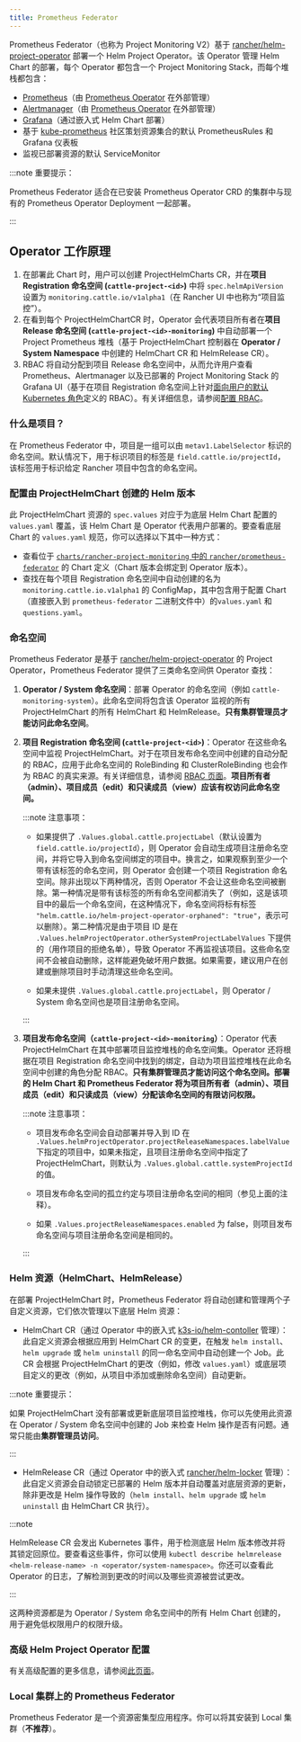 ```yaml
---
title: Prometheus Federator
---
```


Prometheus Federator（也称为 Project Monitoring V2）基于 [rancher/helm-project-operator](https://github.com/rancher/helm-project-operator) 部署一个 Helm Project Operator。该 Operator 管理 Helm Chart 的部署，每个 Operator 都包含一个 Project Monitoring Stack，而每个堆栈都包含：

- [Prometheus](https://prometheus.io/)（由 [Prometheus Operator](https://github.com/prometheus-operator/prometheus-operator) 在外部管理）
- [Alertmanager](https://prometheus.io/docs/alerting/latest/alertmanager/)（由 [Prometheus Operator](https://github.com/prometheus-operator/prometheus-operator) 在外部管理）
- [Grafana](https://github.com/helm/charts/tree/master/stable/grafana)（通过嵌入式 Helm Chart 部署）
- 基于 [kube-prometheus](https://github.com/prometheus-operator/kube-prometheus/) 社区策划资源集合的默认 PrometheusRules 和 Grafana 仪表板
- 监视已部署资源的默认 ServiceMonitor

:::note 重要提示：

Prometheus Federator 适合在已安装 Prometheus Operator CRD 的集群中与现有的 Prometheus Operator Deployment 一起部署。

:::

## Operator 工作原理

1. 在部署此 Chart 时，用户可以创建 ProjectHelmCharts CR，并在**项目 Registration 命名空间 (`cattle-project-<id>`)** 中将 `spec.helmApiVersion` 设置为 `monitoring.cattle.io/v1alpha1`（在 Rancher UI 中也称为“项目监控”）。
2. 在看到每个 ProjectHelmChartCR 时，Operator 会代表项目所有者在**项目 Release 命名空间 (`cattle-project-<id>-monitoring`)** 中自动部署一个 Project Prometheus 堆栈（基于 ProjectHelmChart 控制器在 **Operator / System Namespace** 中创建的 HelmChart CR 和 HelmRelease CR）。
3. RBAC 将自动分配到项目 Release 命名空间中，从而允许用户查看 Prometheus、Alertmanager 以及已部署的 Project Monitoring Stack 的 Grafana UI（基于在项目 Registration 命名空间上针对[面向用户的默认 Kubernetes 角色](https://kubernetes.io/docs/reference/access-authn-authmonitoring-alerting/prometheus-federator/rbac#user-facing-roles)定义的 RBAC）。有关详细信息，请参阅[配置 RBAC](../reference-guides/prometheus-federator/rbac.md)。

### 什么是项目？

在 Prometheus Federator 中，项目是一组可以由 `metav1.LabelSelector` 标识的命名空间。默认情况下，用于标识项目的标签是 `field.cattle.io/projectId`，该标签用于标识给定 Rancher 项目中包含的命名空间。

### 配置由 ProjectHelmChart 创建的 Helm 版本

此 ProjectHelmChart 资源的 `spec.values` 对应于为底层 Helm Chart 配置的 `values.yaml` 覆盖，该 Helm Chart 是 Operator 代表用户部署的。要查看底层 Chart 的 `values.yaml` 规范，你可以选择以下其中一种方式：

- 查看位于 [`charts/rancher-project-monitoring` 中的 `rancher/prometheus-federator`](https://github.com/rancher/prometheus-federator/blob/main/charts/rancher-project-monitoring) 的 Chart 定义（Chart 版本会绑定到 Operator 版本）。
- 查找在每个项目 Registration 命名空间中自动创建的名为 `monitoring.cattle.io.v1alpha1` 的 ConfigMap，其中包含用于配置 Chart（直接嵌入到 `prometheus-federator` 二进制文件中）的`values.yaml` 和 `questions.yaml`。

### 命名空间

Prometheus Federator 是基于 [rancher/helm-project-operator](https://github.com/rancher/helm-project-operator) 的 Project Operator，Prometheus Federator 提供了三类命名空间供 Operator 查找：

1. **Operator / System 命名空间**：部署 Operator 的命名空间（例如 `cattle-monitoring-system`）。此命名空间将包含该 Operator 监视的所有 ProjectHelmChart 的所有 HelmChart 和 HelmRelease。**只有集群管理员才能访问此命名空间**。

2. **项目 Registration 命名空间 (`cattle-project-<id>`)**：Operator 在这些命名空间中监视 ProjectHelmChart。对于在项目发布命名空​​间中创建的自动分配的 RBAC，应用于此命名空间的 RoleBinding 和 ClusterRoleBinding 也会作为 RBAC 的真实来源。有关详细信息，请参阅 [RBAC 页面](../reference-guides/prometheus-federator/rbac.md)。**项目所有者（admin）、项目成员（edit）和只读成员（view）应该有权访问此命名空间。**

   :::note 注意事项：

   - 如果提供了 `.Values.global.cattle.projectLabel`（默认设置为 `field.cattle.io/projectId`），则 Operator 会自动生成项目注册命名空间，并将它导入到命名空间绑定的项目中。换言之，如果观察到至少一个带有该标签的命名空间，则 Operator 会创建一个项目 Registration 命名空间。除非出现以下两种情况，否则 Operator 不会让这些命名空间被删除。第一种情况是带有该标签的所有命名空间都消失了（例如，这是该项目中的最后一个命名空间，在这种情况下，命名空间将标有标签 `"helm.cattle.io/helm-project-operator-orphaned": "true"`，表示可以删除）。第二种情况是由于项目 ID 是在 `.Values.helmProjectOperator.otherSystemProjectLabelValues` 下提供的（用作项目的拒绝名单），导致 Operator 不再监视该项目。这些命名空间不会被自动删除，这样能避免破坏用户数据。如果需要，建议用户在创建或删除项目时手动清理这些命名空间。

   - 如果未提供 `.Values.global.cattle.projectLabel`，则 Operator / System 命名空间也是项目注册命名空间。

   :::

3. **项目发布命名空​​间（`cattle-project-<id>-monitoring`）**：Operator 代表 ProjectHelmChart 在其中部署项目监控堆栈的命名空间集。Operator 还将根据在项目 Registration 命名空间中找到的绑定，自动为项目监控堆栈在此命名空间中创建的角色分配 RBAC。**只有集群管理员才能访问这个命名空间。部署的 Helm Chart 和 Prometheus Federator 将为项目所有者（admin）、项目成员（edit）和只读成员（view）分配该命名空间的有限访问权限。**

   :::note 注意事项：

   - 项目发布命名空间会自动部署并导入到 ID 在 `.Values.helmProjectOperator.projectReleaseNamespaces.labelValue` 下指定的项目中，如果未指定，且项目注册命名空间中指定了 ProjectHelmChart，则默认为 `.Values.global.cattle.systemProjectId` 的值。

   - 项目发布命名空​​间的孤立约定与项目注册命名空间的相同（参见上面的注释）。

   - 如果 `.Values.projectReleaseNamespaces.enabled` 为 false，则项目发布命名空​​间与项目注册命名空间是相同的。

   :::

### Helm 资源（HelmChart、HelmRelease）

在部署 ProjectHelmChart 时，Prometheus Federator 将自动创建和管理两个子自定义资源，它们依次管理以下底层 Helm 资源：

- HelmChart CR（通过 Operator 中的嵌入式 [k3s-io​​/helm-contoller](https://github.com/k3s-io/helm-controller) 管理）：此自定义资源会根据应用到 HelmChart CR 的变更，在触发 `helm install`、`helm upgrade` 或 `helm uninstall` 的同一命名空间中自动创建一个 Job。此 CR 会根据 ProjectHelmChart 的更改（例如，修改 `values.yaml`）或底层项目定义的更改（例如，从项目中添加或删除命名空间）自动更新。

:::note 重要提示：

如果 ProjectHelmChart 没有部署或更新底层项目监控堆栈，你可以先使用此资源在 Operator / System 命名空间中创建的 Job 来检查 Helm 操作是否有问题。通常只能由**集群管理员访问**。

:::

- HelmRelease CR（通过 Operator 中的嵌入式 [rancher/helm-locker](https://github.com/rancher/helm-locker) 管理）：此自定义资源会自动锁定已部署的 Helm 版本并自动覆盖对底层资源的更新，除非更改是 Helm 操作导致的（`helm install`、`helm upgrade` 或 `helm uninstall` 由 HelmChart CR 执行）。

:::note

HelmRelease CR 会发出 Kubernetes 事件，用于检测底层 Helm 版本修改并将其锁定回原位。要查看这些事件，你可以使用 `kubectl describe helmrelease <helm-release-name> -n <operator/system-namespace>`。你还可以查看此 Operator 的日志，了解检测到更改的时间以及哪些资源被尝试更改。

:::

这两种资源都是为 Operator / System 命名空间中的所有 Helm Chart 创建的，用于避免低权限用户的权限升级。

### 高级 Helm Project Operator 配置

有关高级配置的更多信息，请参阅[此页面](https://github.com/rancher/prometheus-federator/blob/main/charts/prometheus-federator/0.0.1/README.md#advanced-helm-project-operator-configuration)。

<!--
|Value|Configuration|
|---|---------------------------|
|`helmProjectOperator.valuesOverride`| Allows an Operator to override values that are set on each ProjectHelmChart deployment on an operator-level; user-provided options (specified on the `spec.values` of the ProjectHelmChart) are automatically overridden if operator-level values are provided. For an example, see how the default value overrides `federate.targets`. Note: When overriding list values like `federate.targets`, user-provided list values will **not** be concatenated. |
|`helmProjectOperator.projectReleaseNamespaces.labelValues`| The value of the Project that all Project Release Namespaces should be auto-imported into via label and annotation. Not recommended to be overridden on a Rancher setup. |
|`helmProjectOperator.otherSystemProjectLabelValues`| Other namespaces that the operator should treat as a system namespace that should not be monitored. By default, all namespaces that match `global.cattle.systemProjectId` will not be matched. `cattle-monitoring-system`, `cattle-dashboards`, and `kube-system` are explicitly marked as system namespaces as well, regardless of label or annotation. |
|`helmProjectOperator.releaseRoleBindings.aggregate`| Whether to automatically create RBAC resources in Project Release namespaces.
|`helmProjectOperator.releaseRoleBindings.clusterRoleRefs.<admin\|edit\|view>`| ClusterRoles to reference to discover subjects to create RoleBindings for in the Project Release Namespace for all corresponding Project Release Roles. See RBAC above for more information. |
|`helmProjectOperator.hardenedNamespaces.enabled`| Whether to automatically patch the default ServiceAccount with `automountServiceAccountToken: false` and create a default NetworkPolicy in all managed namespaces in the cluster; the default values ensure that the creation of the namespace does not break a CIS 1.16 hardened scan. |
|`helmProjectOperator.hardenedNamespaces.configuration`| The configuration to be supplied to the default ServiceAccount or auto-generated NetworkPolicy on managing a namespace. |
-->

### Local 集群上的 Prometheus Federator

Prometheus Federator 是一个资源密集型应用程序。你可以将其安装到 Local 集群（**不推荐**）。